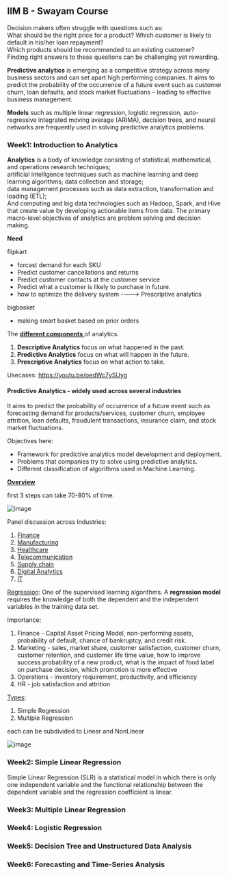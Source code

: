 ## IIM B - Swayam Course

Decision makers often struggle with questions such as: <br/> What should be the right price for a product? Which customer is likely to default in his/her loan repayment? <br/> Which products should be recommended to an existing customer? <br/> Finding right answers to these questions can be challenging yet rewarding.

**Predictive analytics** is emerging as a competitive strategy across many business sectors and can set apart high performing companies. It aims to predict the probability of the occurrence of a future event such as customer churn, loan defaults, and stock market fluctuations – leading to effective business management.

**Models** such as multiple linear regression, logistic regression, auto-regressive integrated moving average (ARIMA), decision trees, and neural networks are frequently used in solving predictive analytics problems. 

### Week1: Introduction to Analytics
**Analytics** is a body of knowledge consisting of statistical, mathematical, and operations research techniques;<br/>artificial intelligence techniques such as machine learning and deep learning algorithms; data collection and storage; <br/>data management processes such as data extraction, transformation and loading (ETL);<br/> And computing and big data technologies such as Hadoop, Spark, and Hive that create value by developing actionable items from data. The primary macro-level objectives of analytics are problem solving and decision making.

**Need** 

flipkart
- forcast demand for each SKU
- Predict customer cancellations and returns
- Predict customer contacts at the customer service
- Predict what a customer is likely to purchase in future.
- how to optimize the delivery system  ----> Prescriptive analytics

bigbasket
- making smart basket based on prior orders

The [**different components** ](https://youtu.be/7q1kCXvcqXg)of analytics.
1. **Descriptive Analytics** focus on what happened in the past.
2. **Predictive Analytics** focus on what will happen in the future.
3. **Prescriptive Analytics** focus on what action to take.

Usecases: https://youtu.be/oedWc7ySUyg

#### Predictive Analytics - widely used across several industries
It aims to predict the probability of occurrence of a future event such as forecasting demand for products/services, customer churn, employee attrition, loan defaults, fraudulent transactions, insurance claim, and stock market fluctuations.

Objectives here:

* Framework for predictive analytics model development and deployment.
* Problems that companies try to solve using predictive analytics.
* Different classification of algorithms used in Machine Learning.

**[Overview](https://youtu.be/x2WHpKPxwP8)**

first 3 steps can take 70-80% of time.

![image](https://github.com/dhirajmahato/Predictive_Analytics_IIMB/assets/33785298/48b948cd-732d-4887-bd35-fa1039702ea6)

Panel discussion across Industries:
1. [Finance](https://youtu.be/SxpyqomG-5M)
2. [Manufacturing](https://youtu.be/rWgLMWcnaVs)
3. [Healthcare](https://youtu.be/qBSl9dth438)
4. [Telecommunication](https://youtu.be/t19j9yRWFTs)
5. [Supply chain](https://youtu.be/vd-szMAyd7g)
6. [Digital Analytics](https://youtu.be/bjj1bNWi8SI)
7. [IT](https://youtu.be/ATckC3wUTiE) 

[Regression](https://youtu.be/pSuqNYpY1KA): One of the supervised learning algorithms.
A **regression model** requires the knowledge of both the dependent and the independent variables in the training data set. 

Importance:
1. Finance -  Capital Asset Pricing Model, non-performing assets, probability of default, chance of bankruptcy, and credit risk.
2. Marketing - sales,  market share, customer satisfaction, customer churn, customer retention, and customer life time value, how to improve success probability of a new product, what is the impact of food label on purchase decision, which promotion is more effective
3. Operations -  inventory requirement, productivity, and efficiency
4. HR - job satisfaction and attrition

[Types](https://youtu.be/acuRfxYqMno):
1. Simple Regression
2. Multiple Regression

each can be subdivided to Linear and NonLinear

![image](https://github.com/dhirajmahato/Predictive_Analytics_IIMB/assets/33785298/25f74c54-933e-4607-b69c-cc851e32faa9)

### Week2: Simple Linear Regression 
Simple Linear Regression (SLR) is a statistical model in which there is only one independent variable and the functional relationship between the dependent variable and the regression coefficient is linear.

### Week3: Multiple Linear Regression 

### Week4: Logistic Regression 

### Week5: Decision Tree and Unstructured Data Analysis

### Week6: Forecasting and Time-Series Analysis

